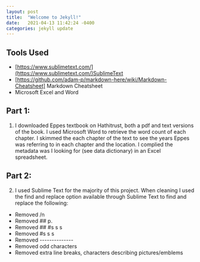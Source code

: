 ```yaml
---
layout: post
title:  "Welcome to Jekyll!"
date:   2021-04-13 11:42:24 -0400
categories: jekyll update
---
```


## Tools Used 
- [https://www.sublimetext.com/](https://www.sublimetext.com/)SublimeText
- [https://github.com/adam-p/markdown-here/wiki/Markdown-Cheatsheet] Markdown Cheatsheet 
- Microsoft Excel and Word 

## Part 1: 
1. I downloaded Eppes textbook on Hathitrust, both a pdf and text versions of the book. I used Microsoft Word to retrieve the word count of each chapter. I skimmed the each chapter of the text to see the years Eppes was referring to in each chapter and the location. I complied the metadata was I looking for (see data dictionary) in an Excel spreadsheet. 

## Part 2: 
2. I used Sublime Text for the majority of this project. When cleaning I used the find and replace option available through Sublime Text to find and replace the following: 
- Removed /n 
- Removed ## p. 
- Removed ## #s s s
- Removed #s s s 
- Removed --------------
- Removed odd characters 
- Removed extra line breaks, characters describing pictures/emblems 
